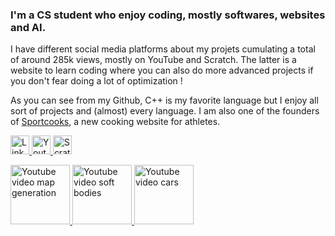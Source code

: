 ### I'm a CS student who enjoy coding, mostly softwares, websites and AI.
I have different social media platforms about my projets cumulating a total of around 285k views, mostly 
on YouTube and Scratch. The latter is a website to learn coding where you can also do more 
advanced projects if you don't fear doing a lot of optimization !

As you can see from my Github, C++ is my favorite language but I enjoy all sort of projects and (almost) every language.
I am also one of the founders of <a href="https://sportcooks.fr">Sportcooks</a>, a new cooking website for athletes.

<p align="left">
  <a href="https://www.linkedin.com/in/dorian-biagi/">
    <img src="https://img.shields.io/badge/LinkedIn-blue?style=for-the-badge&logo=linkedin&logoColor=white" alt="LinkedIn Badge" height="30px"/>
  </a>
  <a href="https://www.youtube.com/channel/UC2bqHEOtdeDQk3krOYv5ipQ">
    <img src="https://i.ibb.co/xF5m5bQ/youtube-140.png" alt="Youtube Badge" height="30px"/>
  </a>
  <a href="https://scratch.mit.edu/users/Dairop">
    <img src="https://i.ibb.co/SJhXdgF/scratch-265k.png" alt="Scratch Badge" height="30px"/>
  </a>
</p>

<p align="left">
    <a href="https://www.youtube.com/watch?v=m3RL3q7mTx0">
      <img src="https://i.ytimg.com/vi/m3RL3q7mTx0/maxresdefault.jpg" alt="Youtube video map generation" height="95px"/>
    </a>
    <a href="https://www.youtube.com/watch?v=KxlUuE6jKhM">
      <img src="https://i.ytimg.com/vi/KxlUuE6jKhM/maxresdefault.jpg" alt="Youtube video soft bodies" height="95px"/>
    </a>
    <a href="https://www.youtube.com/watch?v=aEoKkkrifrQ">
      <img src="https://i.ytimg.com/vi/aEoKkkrifrQ/maxresdefault.jpg" alt="Youtube video cars" height="95px"/>
    </a>
</p>

